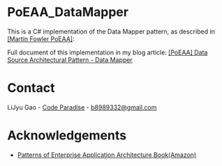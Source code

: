 # PoEAA_DataMapper

This is a C# implementation of the Data Mapper pattern, as described in
[\[Martin Fowler PoEAA\]](https://martinfowler.com/eaaCatalog/dataMapper.html):

Full document of this implementation in my blog article: [[PoEAA] Data Source Architectural Pattern - Data Mapper](https://glj8989332.blogspot.com/2021/07/poeaa-data-source-architectural-pattern-data-mapper.html)

# Contact

LiJyu Gao - [Code Paradise](http://glj8989332.blogspot.com/) - b8989332@gmail.com


# Acknowledgements
* [Patterns of Enterprise Application Architecture Book(Amazon)](https://amzn.to/3gV8eak)
